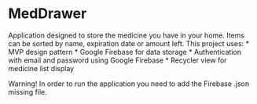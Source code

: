 # MedDrawer
Application designed to store the medicine you have in your home. Items can be sorted by name, expiration date or amount left.
This project uses: 
    * MVP design pattern
    * Google Firebase for data storage
    * Authentication with email and password using Google Firebase
    * Recycler view for medicine list display
    
Warning! In order to run the application you need to add the Firebase .json missing file.
